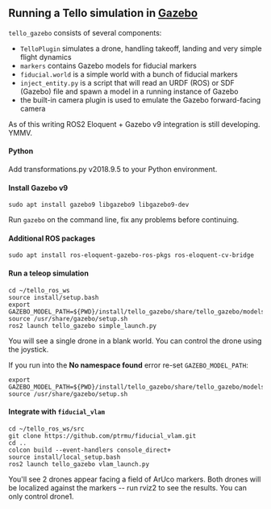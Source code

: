 ## Running a Tello simulation in [Gazebo](http://gazebosim.org/)

`tello_gazebo` consists of several components:
* `TelloPlugin` simulates a drone, handling takeoff, landing and very simple flight dynamics
* `markers` contains Gazebo models for fiducial markers
* `fiducial.world` is a simple world with a bunch of fiducial markers
* `inject_entity.py` is a script that will read an URDF (ROS) or SDF (Gazebo) file and spawn a model in a running instance of Gazebo
* the built-in camera plugin is used to emulate the Gazebo forward-facing camera

As of this writing ROS2 Eloquent + Gazebo v9 integration is still developing. YMMV.

#### Python

Add transformations.py v2018.9.5 to your Python environment.

#### Install Gazebo v9

    sudo apt install gazebo9 libgazebo9 libgazebo9-dev
    
Run `gazebo` on the command line, fix any problems before continuing.

#### Additional ROS packages

    sudo apt install ros-eloquent-gazebo-ros-pkgs ros-eloquent-cv-bridge

#### Run a teleop simulation

    cd ~/tello_ros_ws
    source install/setup.bash
    export GAZEBO_MODEL_PATH=${PWD}/install/tello_gazebo/share/tello_gazebo/models
    source /usr/share/gazebo/setup.sh
    ros2 launch tello_gazebo simple_launch.py
    
You will see a single drone in a blank world.
You can control the drone using the joystick.

If you run into the **No namespace found** error re-set `GAZEBO_MODEL_PATH`:

    export GAZEBO_MODEL_PATH=${PWD}/install/tello_gazebo/share/tello_gazebo/models
    source /usr/share/gazebo/setup.sh
    
####  Integrate with `fiducial_vlam`

    cd ~/tello_ros_ws/src
    git clone https://github.com/ptrmu/fiducial_vlam.git
    cd ..      
    colcon build --event-handlers console_direct+
    source install/local_setup.bash
    ros2 launch tello_gazebo vlam_launch.py

You'll see 2 drones appear facing a field of ArUco markers.
Both drones will be localized against the markers -- run rviz2 to see the results.
You can only control drone1.